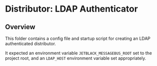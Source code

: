 # Distributor: LDAP Authenticator

## Overview

This folder contains a config file and startup script for creating an
LDAP authenticated distributor.

It expected an environment variable `JETBLACK_MESSAGEBUS_ROOT` set
to the project root, and an `LDAP_HOST` environment variable set
appropriately.
